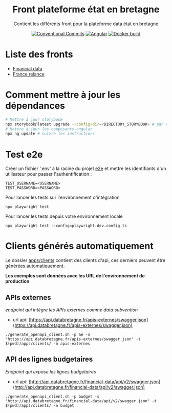 <h1 align="center" style="border-bottom: none">
    <div>
        Front plateforme état en bretagne
    </div>
</h1>

<p align="center">
    Contient les différents front pour la plateforme data état en bretagne<br/>
</p>

<div align="center">
 
[![Conventional Commits](https://img.shields.io/badge/Conventional%20Commits-1.0.0-green.svg)](https://conventionalcommits.org)
[![Angular](https://img.shields.io/badge/angular-15-blue)](https://angular.io/)
[![Docker build](https://img.shields.io/badge/docker-automated-informational)](https://docs.docker.com/compose/)

</div>


# Liste des fronts

* [Financial data](./apps/financial-data/README.md)
* [France relance](./apps/france-relance/README.md)

## 

# Comment mettre à jour les dépendances

```bash
# Mettre à jour storybook
npx storybook@latest upgrade --config-dir=<DIRECTORY_STORYBOOK> # par ex. apps/common-lib/.storybook
# Mettre à jour les composants angular
npx ng update # suivre les instructions
```

# Test e2e

Créer un fichier '.env' à la racine du projet [e2e](./e2e) et mettre les identifiants d'un utilisateur pour passer l'authentification :  

```
TEST_USERNAME=<USERNAME>
TEST_PASSWORD=<PASSWORD>
```

Pour lancer les tests sur l'environnement d'intégration
```
npx playwright test
```

Pour lancer les tests depuis votre environnement locale
```
npx playwright test --config=playwright.dev.config.ts
```

# Clients générés automatiquement

Le dossier [apps/clients](./apps/clients/) contient des clients d'api, ces derniers peuvent être générées automatiquement.

**Les exemples sont données avec les URL de l'environnement de production**

## APIs externes

*endpoint qui intègre les APIs externes comme data subvention*

 - url api: [https://api.databretagne.fr/apis-externes/swagger.json](https://api.databretagne.fr/apis-externes/swagger.json)

```
./generate_openapi_client.sh -p ae -s "https://api.databretagne.fr/apis-externes/swagger.json" -t $(pwd)/apps/clients/ -n apis-externes
```

## API des lignes budgetaires

*Endpoint qui expose les lignes budgetaires*

  - url api: [http://api.databretagne.fr/financial-data/api/v2/swagger.json](http://api.databretagne.fr/financial-data/api/v2/swagger.json)

```
./generate_openapi_client.sh -p budget -s "http://api.databretagne.fr/financial-data/api/v2/swagger.json" -t $(pwd)/apps/clients/ -n budget
```